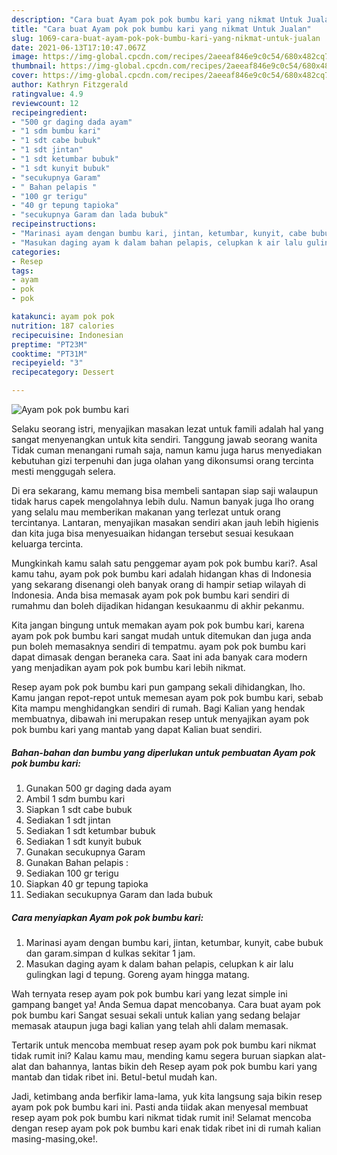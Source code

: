 ```yaml
---
description: "Cara buat Ayam pok pok bumbu kari yang nikmat Untuk Jualan"
title: "Cara buat Ayam pok pok bumbu kari yang nikmat Untuk Jualan"
slug: 1069-cara-buat-ayam-pok-pok-bumbu-kari-yang-nikmat-untuk-jualan
date: 2021-06-13T17:10:47.067Z
image: https://img-global.cpcdn.com/recipes/2aeeaf846e9c0c54/680x482cq70/ayam-pok-pok-bumbu-kari-foto-resep-utama.jpg
thumbnail: https://img-global.cpcdn.com/recipes/2aeeaf846e9c0c54/680x482cq70/ayam-pok-pok-bumbu-kari-foto-resep-utama.jpg
cover: https://img-global.cpcdn.com/recipes/2aeeaf846e9c0c54/680x482cq70/ayam-pok-pok-bumbu-kari-foto-resep-utama.jpg
author: Kathryn Fitzgerald
ratingvalue: 4.9
reviewcount: 12
recipeingredient:
- "500 gr daging dada ayam"
- "1 sdm bumbu kari"
- "1 sdt cabe bubuk"
- "1 sdt jintan"
- "1 sdt ketumbar bubuk"
- "1 sdt kunyit bubuk"
- "secukupnya Garam"
- " Bahan pelapis "
- "100 gr terigu"
- "40 gr tepung tapioka"
- "secukupnya Garam dan lada bubuk"
recipeinstructions:
- "Marinasi ayam dengan bumbu kari, jintan, ketumbar, kunyit, cabe bubuk dan garam.simpan d kulkas sekitar 1 jam."
- "Masukan daging ayam k dalam bahan pelapis, celupkan k air lalu gulingkan lagi d tepung. Goreng ayam hingga matang."
categories:
- Resep
tags:
- ayam
- pok
- pok

katakunci: ayam pok pok 
nutrition: 187 calories
recipecuisine: Indonesian
preptime: "PT23M"
cooktime: "PT31M"
recipeyield: "3"
recipecategory: Dessert

---
```



![Ayam pok pok bumbu kari](https://img-global.cpcdn.com/recipes/2aeeaf846e9c0c54/680x482cq70/ayam-pok-pok-bumbu-kari-foto-resep-utama.jpg)

Selaku seorang istri, menyajikan masakan lezat untuk famili adalah hal yang sangat menyenangkan untuk kita sendiri. Tanggung jawab seorang  wanita Tidak cuman menangani rumah saja, namun kamu juga harus menyediakan kebutuhan gizi terpenuhi dan juga olahan yang dikonsumsi orang tercinta mesti menggugah selera.

Di era  sekarang, kamu memang bisa membeli santapan siap saji walaupun tidak harus capek mengolahnya lebih dulu. Namun banyak juga lho orang yang selalu mau memberikan makanan yang terlezat untuk orang tercintanya. Lantaran, menyajikan masakan sendiri akan jauh lebih higienis dan kita juga bisa menyesuaikan hidangan tersebut sesuai kesukaan keluarga tercinta. 



Mungkinkah kamu salah satu penggemar ayam pok pok bumbu kari?. Asal kamu tahu, ayam pok pok bumbu kari adalah hidangan khas di Indonesia yang sekarang disenangi oleh banyak orang di hampir setiap wilayah di Indonesia. Anda bisa memasak ayam pok pok bumbu kari sendiri di rumahmu dan boleh dijadikan hidangan kesukaanmu di akhir pekanmu.

Kita jangan bingung untuk memakan ayam pok pok bumbu kari, karena ayam pok pok bumbu kari sangat mudah untuk ditemukan dan juga anda pun boleh memasaknya sendiri di tempatmu. ayam pok pok bumbu kari dapat dimasak dengan beraneka cara. Saat ini ada banyak cara modern yang menjadikan ayam pok pok bumbu kari lebih nikmat.

Resep ayam pok pok bumbu kari pun gampang sekali dihidangkan, lho. Kamu jangan repot-repot untuk memesan ayam pok pok bumbu kari, sebab Kita mampu menghidangkan sendiri di rumah. Bagi Kalian yang hendak membuatnya, dibawah ini merupakan resep untuk menyajikan ayam pok pok bumbu kari yang mantab yang dapat Kalian buat sendiri.

<!--inarticleads1-->

##### Bahan-bahan dan bumbu yang diperlukan untuk pembuatan Ayam pok pok bumbu kari:

1. Gunakan 500 gr daging dada ayam
1. Ambil 1 sdm bumbu kari
1. Siapkan 1 sdt cabe bubuk
1. Sediakan 1 sdt jintan
1. Sediakan 1 sdt ketumbar bubuk
1. Sediakan 1 sdt kunyit bubuk
1. Gunakan secukupnya Garam
1. Gunakan  Bahan pelapis :
1. Sediakan 100 gr terigu
1. Siapkan 40 gr tepung tapioka
1. Sediakan secukupnya Garam dan lada bubuk




<!--inarticleads2-->

##### Cara menyiapkan Ayam pok pok bumbu kari:

1. Marinasi ayam dengan bumbu kari, jintan, ketumbar, kunyit, cabe bubuk dan garam.simpan d kulkas sekitar 1 jam.
1. Masukan daging ayam k dalam bahan pelapis, celupkan k air lalu gulingkan lagi d tepung. Goreng ayam hingga matang.




Wah ternyata resep ayam pok pok bumbu kari yang lezat simple ini gampang banget ya! Anda Semua dapat mencobanya. Cara buat ayam pok pok bumbu kari Sangat sesuai sekali untuk kalian yang sedang belajar memasak ataupun juga bagi kalian yang telah ahli dalam memasak.

Tertarik untuk mencoba membuat resep ayam pok pok bumbu kari nikmat tidak rumit ini? Kalau kamu mau, mending kamu segera buruan siapkan alat-alat dan bahannya, lantas bikin deh Resep ayam pok pok bumbu kari yang mantab dan tidak ribet ini. Betul-betul mudah kan. 

Jadi, ketimbang anda berfikir lama-lama, yuk kita langsung saja bikin resep ayam pok pok bumbu kari ini. Pasti anda tiidak akan menyesal membuat resep ayam pok pok bumbu kari nikmat tidak rumit ini! Selamat mencoba dengan resep ayam pok pok bumbu kari enak tidak ribet ini di rumah kalian masing-masing,oke!.

